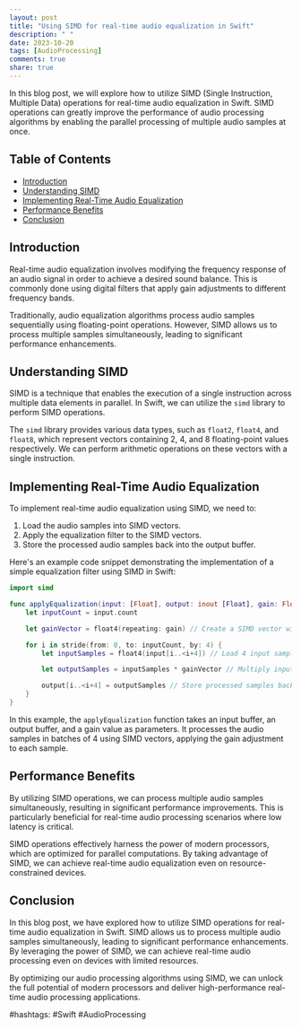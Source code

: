 ```yaml
---
layout: post
title: "Using SIMD for real-time audio equalization in Swift"
description: " "
date: 2023-10-20
tags: [AudioProcessing]
comments: true
share: true
---
```


In this blog post, we will explore how to utilize SIMD (Single Instruction, Multiple Data) operations for real-time audio equalization in Swift. SIMD operations can greatly improve the performance of audio processing algorithms by enabling the parallel processing of multiple audio samples at once.

## Table of Contents
- [Introduction](#introduction)
- [Understanding SIMD](#understanding-simd)
- [Implementing Real-Time Audio Equalization](#implementing-real-time-audio-equalization)
- [Performance Benefits](#performance-benefits)
- [Conclusion](#conclusion)

## Introduction

Real-time audio equalization involves modifying the frequency response of an audio signal in order to achieve a desired sound balance. This is commonly done using digital filters that apply gain adjustments to different frequency bands.

Traditionally, audio equalization algorithms process audio samples sequentially using floating-point operations. However, SIMD allows us to process multiple samples simultaneously, leading to significant performance enhancements.

## Understanding SIMD

SIMD is a technique that enables the execution of a single instruction across multiple data elements in parallel. In Swift, we can utilize the `simd` library to perform SIMD operations.

The `simd` library provides various data types, such as `float2`, `float4`, and `float8`, which represent vectors containing 2, 4, and 8 floating-point values respectively. We can perform arithmetic operations on these vectors with a single instruction.

## Implementing Real-Time Audio Equalization

To implement real-time audio equalization using SIMD, we need to:

1. Load the audio samples into SIMD vectors.
2. Apply the equalization filter to the SIMD vectors.
3. Store the processed audio samples back into the output buffer.

Here's an example code snippet demonstrating the implementation of a simple equalization filter using SIMD in Swift:

```swift
import simd

func applyEqualization(input: [Float], output: inout [Float], gain: Float) {
    let inputCount = input.count

    let gainVector = float4(repeating: gain) // Create a SIMD vector with the desired gain

    for i in stride(from: 0, to: inputCount, by: 4) {
        let inputSamples = float4(input[i..<i+4]) // Load 4 input samples into a SIMD vector

        let outputSamples = inputSamples * gainVector // Multiply input samples with gain vector

        output[i..<i+4] = outputSamples // Store processed samples back into the output buffer
    }
}
```

In this example, the `applyEqualization` function takes an input buffer, an output buffer, and a gain value as parameters. It processes the audio samples in batches of 4 using SIMD vectors, applying the gain adjustment to each sample.

## Performance Benefits

By utilizing SIMD operations, we can process multiple audio samples simultaneously, resulting in significant performance improvements. This is particularly beneficial for real-time audio processing scenarios where low latency is critical.

SIMD operations effectively harness the power of modern processors, which are optimized for parallel computations. By taking advantage of SIMD, we can achieve real-time audio equalization even on resource-constrained devices.

## Conclusion

In this blog post, we have explored how to utilize SIMD operations for real-time audio equalization in Swift. SIMD allows us to process multiple audio samples simultaneously, leading to significant performance enhancements. By leveraging the power of SIMD, we can achieve real-time audio processing even on devices with limited resources.

By optimizing our audio processing algorithms using SIMD, we can unlock the full potential of modern processors and deliver high-performance real-time audio processing applications.

#hashtags: #Swift #AudioProcessing